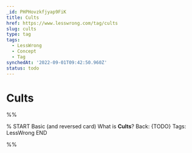 ```yaml
---
_id: PHPHovzkfjyap9FiK
title: Cults
href: https://www.lesswrong.com/tag/cults
slug: cults
type: tag
tags:
  - LessWrong
  - Concept
  - Tag
synchedAt: '2022-09-01T09:42:50.960Z'
status: todo
---
```


# Cults


%%

% START
Basic (and reversed card)
What is **Cults**?
Back: {TODO}
Tags: LessWrong
END

%%
	
